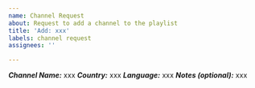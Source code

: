```yaml
---
name: Channel Request
about: Request to add a channel to the playlist
title: 'Add: xxx'
labels: channel request
assignees: ''

---
```


<!-- Please fill out the information in this issue template so that we can
efficiently process your request -->

<!-- IMPORTANT: An issue may contain a request for only one channel, otherwise it will be closed -->

***Channel Name:*** xxx
***Country:*** xxx
***Language:*** xxx
***Notes (optional):*** xxx
